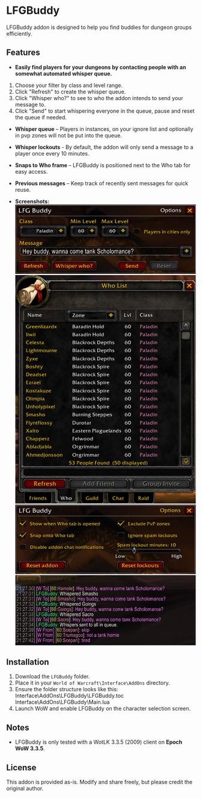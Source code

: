 # LFGBuddy

LFGBuddy addon is designed to help you find buddies for dungeon groups efficiently.

## Features

- **Easily find players for your dungeons by contacting people with an somewhat automated whisper queue.**
1. Choose your filter by class and level range.
2. Click "Refresh" to create the whisper queue.
3. Click "Whisper who?" to see to who the addon intends to send your message to.
4. Click "Send" to start whispering everyone in the queue, pause and reset the queue if needed.

- **Whisper queue** – Players in instances, on your ignore list and optionally in pvp zones will not be put into the queue.
- **Whisper lockouts** - By default, the addon will only send a message to a player once every 10 minutes.
- **Snaps to Who frame** – LFGBuddy is positioned next to the Who tab for easy access.
- **Previous messages** – Keep track of recently sent messages for quick reuse.

- **Screenshots:**  
![Main](images/lfgbuddy-mainwindow.png)
![Options](images/lfgbuddy-who.png)
![Whispers](images/lfgbuddy2.png)
![Whispers](images/lfgbuddy3.png)

## Installation

1. Download the `LFGBuddy` folder.
2. Place it in your `World of Warcraft\Interface\AddOns` directory.
3. Ensure the folder structure looks like this:
Interface\AddOns\LFGBuddy\LFGBuddy.toc
Interface\AddOns\LFGBuddy\Main.lua
4. Launch WoW and enable LFGBuddy on the character selection screen.

## Notes

- LFGBuddy is only tested with a WotLK 3.3.5 (2009) client on **Epoch WoW 3.3.5**.  

## License

This addon is provided as-is. Modify and share freely, but please credit the original author.

